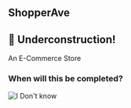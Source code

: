 ## ShopperAve

## :construction: Underconstruction!

An E-Commerce Store

### When will this be completed?
![I Don't know](https://media.giphy.com/media/cwTtbmUwzPqx2/giphy.gif "I don't know")
